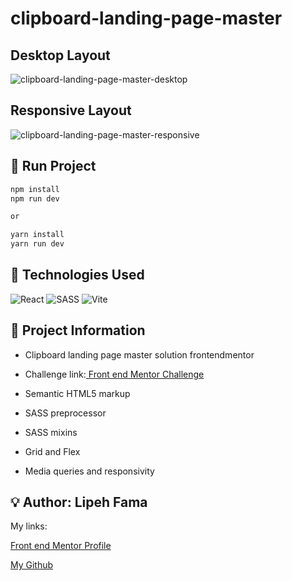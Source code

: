 # clipboard-landing-page-master

## Desktop Layout
![clipboard-landing-page-master-desktop](https://user-images.githubusercontent.com/91050670/207093677-63e233ef-02d9-4636-a834-cd1c57f1369d.png)

## Responsive Layout
![clipboard-landing-page-master-responsive](https://user-images.githubusercontent.com/91050670/207094505-ca2332e9-a8c6-4325-a374-345de037802b.png)


## :rocket: Run Project

```bash
npm install
npm run dev

or

yarn install
yarn run dev
```

## :wrench: Technologies Used
![React](https://img.shields.io/badge/react-%2320232a.svg?style=for-the-badge&logo=react&logoColor=%2361DAFB)
![SASS](https://img.shields.io/badge/SASS-hotpink.svg?style=for-the-badge&logo=SASS&logoColor=white)
![Vite](https://img.shields.io/badge/vite-%23646CFF.svg?style=for-the-badge&logo=vite&logoColor=white)

## :book: Project Information
- Clipboard landing page master solution frontendmentor

- <p>Challenge link:<a href="https://www.frontendmentor.io/challenges/clipboard-landing-page-5cc9bccd6c4c91111378ecb9"> Front end Mentor Challenge</a></p>

- Semantic HTML5 markup

- SASS preprocessor 

- SASS mixins

- Grid and Flex

- Media queries and responsivity


## :bulb: Author: Lipeh Fama
   My links:
   <p><a href="https://www.frontendmentor.io/profile/FelipeFama">Front end Mentor Profile</a></p>
   <p><a href="https://github.com/FelipeFama">My Github</a></p>
